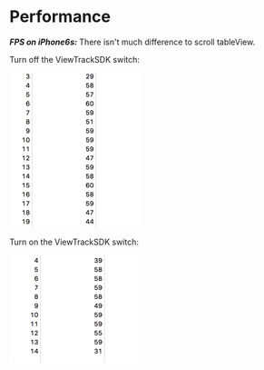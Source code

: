 # Performance
***FPS on iPhone6s:***  There isn't much difference to scroll tableView.


Turn off the ViewTrackSDK switch:

![MacDown Screenshot](resources/viewtracker_pre.png)

Turn on the ViewTrackSDK switch:

![MacDown Screenshot](resources/viewtracker_after.png)
